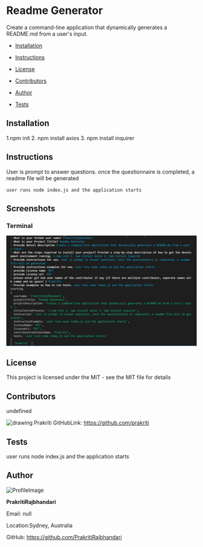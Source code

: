 # Readme Generator

Create a command-line application that dynamically generates a README.md from a user's input.

- [Installation](#Installation)

- [Instructions](#Instructions)

- [License](#License)

- [Contributors](#Contributors)

- [Author](#Author)

- [Tests](#Tests)

## Installation

1.npm init 2. npm install axios 3. npm install inquirer

## Instructions

User is prompt to answer questions. once the questionnaire is completed, a readme file will be generated

```
user runs node index.js and the application starts
```

## Screenshots

### Terminal

<img src="./img/terminal.JPG" alt="Terminal screenshot"/>

## License

This project is licensed under the MIT - see the MIT file for details

## Contributors

undefined

<img src="https://avatars3.githubusercontent.com/u/197640?v=4" alt="drawing" width="150" display="inline"/> Prakriti GitHubLink: https://github.com/prakriti

## Tests

user runs node index.js and the application starts

## Author

![ProfileImage](https://avatars1.githubusercontent.com/u/29532418?v=4)

**PrakritiRajbhandari**

Email: null

Location:Sydney, Australia

GitHub: https://github.com/PrakritiRajbhandari
